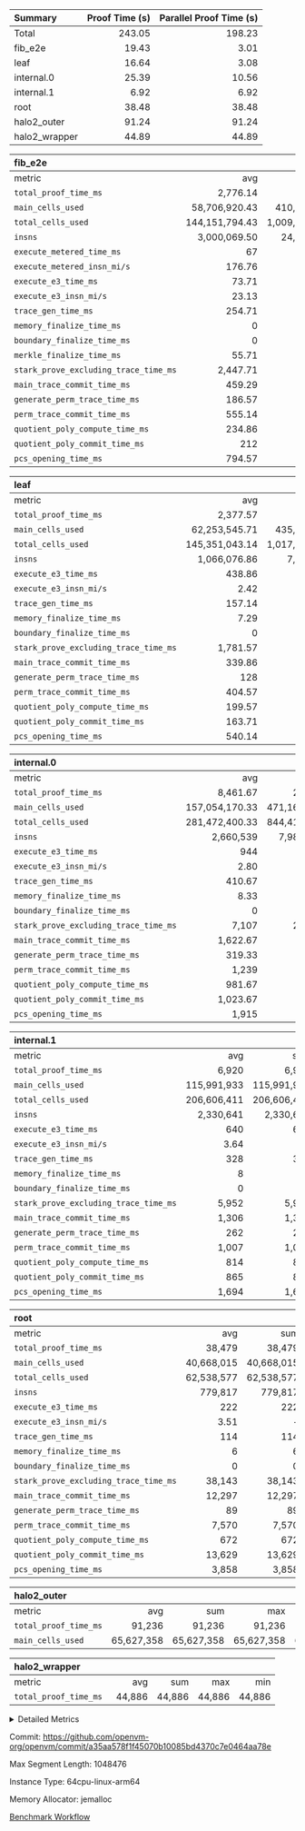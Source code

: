 | Summary | Proof Time (s) | Parallel Proof Time (s) |
|:---|---:|---:|
| Total |  243.05 |  198.23 |
| fib_e2e |  19.43 |  3.01 |
| leaf |  16.64 |  3.08 |
| internal.0 |  25.39 |  10.56 |
| internal.1 |  6.92 |  6.92 |
| root |  38.48 |  38.48 |
| halo2_outer |  91.24 |  91.24 |
| halo2_wrapper |  44.89 |  44.89 |


| fib_e2e |||||
|:---|---:|---:|---:|---:|
|metric|avg|sum|max|min|
| `total_proof_time_ms ` |  2,776.14 |  19,433 |  3,012 |  2,087 |
| `main_cells_used     ` |  58,706,920.43 |  410,948,443 |  59,844,647 |  51,910,452 |
| `total_cells_used    ` |  144,151,794.43 |  1,009,062,561 |  146,800,305 |  128,306,942 |
| `insns               ` |  3,000,069.50 |  24,000,556 |  12,000,278 |  1,512,278 |
| `execute_metered_time_ms` |  67 | -          | -          | -          |
| `execute_metered_insn_mi/s` |  176.76 | -          |  176.76 |  176.76 |
| `execute_e3_time_ms  ` |  73.71 |  516 |  76 |  65 |
| `execute_e3_insn_mi/s` |  23.13 | -          |  23.23 |  22.97 |
| `trace_gen_time_ms   ` |  254.71 |  1,783 |  260 |  234 |
| `memory_finalize_time_ms` |  0 |  0 |  0 |  0 |
| `boundary_finalize_time_ms` |  0 |  0 |  0 |  0 |
| `merkle_finalize_time_ms` |  55.71 |  390 |  57 |  55 |
| `stark_prove_excluding_trace_time_ms` |  2,447.71 |  17,134 |  2,677 |  1,788 |
| `main_trace_commit_time_ms` |  459.29 |  3,215 |  522 |  321 |
| `generate_perm_trace_time_ms` |  186.57 |  1,306 |  219 |  127 |
| `perm_trace_commit_time_ms` |  555.14 |  3,886 |  583 |  401 |
| `quotient_poly_compute_time_ms` |  234.86 |  1,644 |  250 |  169 |
| `quotient_poly_commit_time_ms` |  212 |  1,484 |  265 |  171 |
| `pcs_opening_time_ms ` |  794.57 |  5,562 |  842 |  594 |

| leaf |||||
|:---|---:|---:|---:|---:|
|metric|avg|sum|max|min|
| `total_proof_time_ms ` |  2,377.57 |  16,643 |  3,075 |  2,180 |
| `main_cells_used     ` |  62,253,545.71 |  435,774,820 |  72,207,711 |  59,356,145 |
| `total_cells_used    ` |  145,351,043.14 |  1,017,457,302 |  170,451,533 |  137,853,947 |
| `insns               ` |  1,066,076.86 |  7,462,538 |  1,260,088 |  1,007,106 |
| `execute_e3_time_ms  ` |  438.86 |  3,072 |  467 |  431 |
| `execute_e3_insn_mi/s` |  2.42 | -          |  2.70 |  2.31 |
| `trace_gen_time_ms   ` |  157.14 |  1,100 |  185 |  148 |
| `memory_finalize_time_ms` |  7.29 |  51 |  8 |  7 |
| `boundary_finalize_time_ms` |  0 |  0 |  0 |  0 |
| `stark_prove_excluding_trace_time_ms` |  1,781.57 |  12,471 |  2,423 |  1,601 |
| `main_trace_commit_time_ms` |  339.86 |  2,379 |  474 |  292 |
| `generate_perm_trace_time_ms` |  128 |  896 |  178 |  115 |
| `perm_trace_commit_time_ms` |  404.57 |  2,832 |  565 |  362 |
| `quotient_poly_compute_time_ms` |  199.57 |  1,397 |  260 |  169 |
| `quotient_poly_commit_time_ms` |  163.71 |  1,146 |  235 |  146 |
| `pcs_opening_time_ms ` |  540.14 |  3,781 |  706 |  482 |

| internal.0 |||||
|:---|---:|---:|---:|---:|
|metric|avg|sum|max|min|
| `total_proof_time_ms ` |  8,461.67 |  25,385 |  10,559 |  4,606 |
| `main_cells_used     ` |  157,054,170.33 |  471,162,511 |  201,498,073 |  70,096,917 |
| `total_cells_used    ` |  281,472,400.33 |  844,417,201 |  360,285,323 |  126,910,727 |
| `insns               ` |  2,660,539 |  7,981,617 |  3,422,789 |  1,151,468 |
| `execute_e3_time_ms  ` |  944 |  2,832 |  1,219 |  417 |
| `execute_e3_insn_mi/s` |  2.80 | -          |  2.85 |  2.76 |
| `trace_gen_time_ms   ` |  410.67 |  1,232 |  522 |  189 |
| `memory_finalize_time_ms` |  8.33 |  25 |  9 |  8 |
| `boundary_finalize_time_ms` |  0 |  0 |  0 |  0 |
| `stark_prove_excluding_trace_time_ms` |  7,107 |  21,321 |  8,818 |  4,000 |
| `main_trace_commit_time_ms` |  1,622.67 |  4,868 |  2,079 |  808 |
| `generate_perm_trace_time_ms` |  319.33 |  958 |  399 |  168 |
| `perm_trace_commit_time_ms` |  1,239 |  3,717 |  1,541 |  662 |
| `quotient_poly_compute_time_ms` |  981.67 |  2,945 |  1,218 |  523 |
| `quotient_poly_commit_time_ms` |  1,023.67 |  3,071 |  1,310 |  607 |
| `pcs_opening_time_ms ` |  1,915 |  5,745 |  2,274 |  1,225 |

| internal.1 |||||
|:---|---:|---:|---:|---:|
|metric|avg|sum|max|min|
| `total_proof_time_ms ` |  6,920 |  6,920 |  6,920 |  6,920 |
| `main_cells_used     ` |  115,991,933 |  115,991,933 |  115,991,933 |  115,991,933 |
| `total_cells_used    ` |  206,606,411 |  206,606,411 |  206,606,411 |  206,606,411 |
| `insns               ` |  2,330,641 |  2,330,641 |  2,330,641 |  2,330,641 |
| `execute_e3_time_ms  ` |  640 |  640 |  640 |  640 |
| `execute_e3_insn_mi/s` |  3.64 | -          |  3.64 |  3.64 |
| `trace_gen_time_ms   ` |  328 |  328 |  328 |  328 |
| `memory_finalize_time_ms` |  8 |  8 |  8 |  8 |
| `boundary_finalize_time_ms` |  0 |  0 |  0 |  0 |
| `stark_prove_excluding_trace_time_ms` |  5,952 |  5,952 |  5,952 |  5,952 |
| `main_trace_commit_time_ms` |  1,306 |  1,306 |  1,306 |  1,306 |
| `generate_perm_trace_time_ms` |  262 |  262 |  262 |  262 |
| `perm_trace_commit_time_ms` |  1,007 |  1,007 |  1,007 |  1,007 |
| `quotient_poly_compute_time_ms` |  814 |  814 |  814 |  814 |
| `quotient_poly_commit_time_ms` |  865 |  865 |  865 |  865 |
| `pcs_opening_time_ms ` |  1,694 |  1,694 |  1,694 |  1,694 |

| root |||||
|:---|---:|---:|---:|---:|
|metric|avg|sum|max|min|
| `total_proof_time_ms ` |  38,479 |  38,479 |  38,479 |  38,479 |
| `main_cells_used     ` |  40,668,015 |  40,668,015 |  40,668,015 |  40,668,015 |
| `total_cells_used    ` |  62,538,577 |  62,538,577 |  62,538,577 |  62,538,577 |
| `insns               ` |  779,817 |  779,817 |  779,817 |  779,817 |
| `execute_e3_time_ms  ` |  222 |  222 |  222 |  222 |
| `execute_e3_insn_mi/s` |  3.51 | -          |  3.51 |  3.51 |
| `trace_gen_time_ms   ` |  114 |  114 |  114 |  114 |
| `memory_finalize_time_ms` |  6 |  6 |  6 |  6 |
| `boundary_finalize_time_ms` |  0 |  0 |  0 |  0 |
| `stark_prove_excluding_trace_time_ms` |  38,143 |  38,143 |  38,143 |  38,143 |
| `main_trace_commit_time_ms` |  12,297 |  12,297 |  12,297 |  12,297 |
| `generate_perm_trace_time_ms` |  89 |  89 |  89 |  89 |
| `perm_trace_commit_time_ms` |  7,570 |  7,570 |  7,570 |  7,570 |
| `quotient_poly_compute_time_ms` |  672 |  672 |  672 |  672 |
| `quotient_poly_commit_time_ms` |  13,629 |  13,629 |  13,629 |  13,629 |
| `pcs_opening_time_ms ` |  3,858 |  3,858 |  3,858 |  3,858 |

| halo2_outer |||||
|:---|---:|---:|---:|---:|
|metric|avg|sum|max|min|
| `total_proof_time_ms ` |  91,236 |  91,236 |  91,236 |  91,236 |
| `main_cells_used     ` |  65,627,358 |  65,627,358 |  65,627,358 |  65,627,358 |

| halo2_wrapper |||||
|:---|---:|---:|---:|---:|
|metric|avg|sum|max|min|
| `total_proof_time_ms ` |  44,886 |  44,886 |  44,886 |  44,886 |



<details>
<summary>Detailed Metrics</summary>

|  | trace_gen_time_ms | total_cells_used | prove_time_ms | prove_for_evm_time_ms | memory_finalize_time_ms | main_cells_used | insns | execute_e3_time_ms | execute_e3_insn_mi/s | boundary_finalize_time_ms | app proof_time_ms | agg_layer_time_ms |
| --- | --- | --- | --- | --- | --- | --- | --- | --- | --- | --- | --- |
|  | 112 | 62,538,577 | 91,249 | 44,886 | 7 | 40,668,015 | 779,817 | 215 | 3.61 | 0 | 28,614 | 39,571 | 

| group | total_proof_time_ms | single_leaf_agg_time_ms | single_internal_agg_time_ms | prove_segment_time_ms | num_children | memory_to_vec_partition_time_ms | main_cells_used | insns | fri.log_blowup | execute_metered_time_ms | execute_metered_insn_mi/s | compute_user_public_values_proof_time_ms |
| --- | --- | --- | --- | --- | --- | --- | --- | --- | --- | --- | --- | --- |
| fib_e2e |  |  |  | 3,366 |  | 24 |  | 12,000,278 | 1 | 67 | 176.76 | 55 | 
| halo2_outer | 91,236 |  |  |  |  |  | 65,627,358 |  |  |  |  |  | 
| halo2_wrapper | 44,886 |  |  |  |  |  |  |  |  |  |  |  | 
| internal.0 |  |  | 5,802 |  | 3 |  |  |  | 2 |  |  |  | 
| internal.1 |  |  | 8,156 |  | 3 |  |  |  | 2 |  |  |  | 
| leaf |  | 3,752 |  |  | 1 |  |  |  | 1 |  |  |  | 

| group | air_name | idx | rows | prep_cols | perm_cols | main_cols | cells |
| --- | --- | --- | --- | --- | --- | --- | --- |
| internal.0 | AccessAdapterAir<2> | 0 | 1,048,576 |  | 12 | 11 | 24,117,248 | 
| internal.0 | AccessAdapterAir<2> | 1 | 1,048,576 |  | 12 | 11 | 24,117,248 | 
| internal.0 | AccessAdapterAir<2> | 2 | 524,288 |  | 12 | 11 | 12,058,624 | 
| internal.0 | AccessAdapterAir<4> | 0 | 524,288 |  | 12 | 13 | 13,107,200 | 
| internal.0 | AccessAdapterAir<4> | 1 | 524,288 |  | 12 | 13 | 13,107,200 | 
| internal.0 | AccessAdapterAir<4> | 2 | 262,144 |  | 12 | 13 | 6,553,600 | 
| internal.0 | AccessAdapterAir<8> | 0 | 16,384 |  | 12 | 17 | 475,136 | 
| internal.0 | AccessAdapterAir<8> | 1 | 16,384 |  | 12 | 17 | 475,136 | 
| internal.0 | AccessAdapterAir<8> | 2 | 4,096 |  | 12 | 17 | 118,784 | 
| internal.0 | FriReducedOpeningAir | 0 | 1,048,576 |  | 44 | 27 | 74,448,896 | 
| internal.0 | FriReducedOpeningAir | 1 | 1,048,576 |  | 44 | 27 | 74,448,896 | 
| internal.0 | FriReducedOpeningAir | 2 | 524,288 |  | 44 | 27 | 37,224,448 | 
| internal.0 | JalRangeCheckAir | 0 | 131,072 |  | 16 | 12 | 3,670,016 | 
| internal.0 | JalRangeCheckAir | 1 | 131,072 |  | 16 | 12 | 3,670,016 | 
| internal.0 | JalRangeCheckAir | 2 | 65,536 |  | 16 | 12 | 1,835,008 | 
| internal.0 | NativePoseidon2Air<BabyBearParameters>, 1> | 0 | 262,144 |  | 160 | 398 | 146,276,352 | 
| internal.0 | NativePoseidon2Air<BabyBearParameters>, 1> | 1 | 262,144 |  | 160 | 398 | 146,276,352 | 
| internal.0 | NativePoseidon2Air<BabyBearParameters>, 1> | 2 | 65,536 |  | 160 | 398 | 36,569,088 | 
| internal.0 | PhantomAir | 0 | 65,536 |  | 8 | 6 | 917,504 | 
| internal.0 | PhantomAir | 1 | 65,536 |  | 8 | 6 | 917,504 | 
| internal.0 | PhantomAir | 2 | 16,384 |  | 8 | 6 | 229,376 | 
| internal.0 | ProgramAir | 0 | 131,072 |  | 8 | 10 | 2,359,296 | 
| internal.0 | ProgramAir | 1 | 131,072 |  | 8 | 10 | 2,359,296 | 
| internal.0 | ProgramAir | 2 | 131,072 |  | 8 | 10 | 2,359,296 | 
| internal.0 | VariableRangeCheckerAir | 0 | 262,144 | 2 | 8 | 1 | 2,359,296 | 
| internal.0 | VariableRangeCheckerAir | 1 | 262,144 | 2 | 8 | 1 | 2,359,296 | 
| internal.0 | VariableRangeCheckerAir | 2 | 262,144 | 2 | 8 | 1 | 2,359,296 | 
| internal.0 | VmAirWrapper<AluNativeAdapterAir, FieldArithmeticCoreAir> | 0 | 2,097,152 |  | 20 | 29 | 102,760,448 | 
| internal.0 | VmAirWrapper<AluNativeAdapterAir, FieldArithmeticCoreAir> | 1 | 2,097,152 |  | 20 | 29 | 102,760,448 | 
| internal.0 | VmAirWrapper<AluNativeAdapterAir, FieldArithmeticCoreAir> | 2 | 1,048,576 |  | 20 | 29 | 51,380,224 | 
| internal.0 | VmAirWrapper<BranchNativeAdapterAir, BranchEqualCoreAir<1> | 0 | 524,288 |  | 16 | 23 | 20,447,232 | 
| internal.0 | VmAirWrapper<BranchNativeAdapterAir, BranchEqualCoreAir<1> | 1 | 524,288 |  | 16 | 23 | 20,447,232 | 
| internal.0 | VmAirWrapper<BranchNativeAdapterAir, BranchEqualCoreAir<1> | 2 | 131,072 |  | 16 | 23 | 5,111,808 | 
| internal.0 | VmAirWrapper<NativeAdapterAir<2, 0>, PublicValuesCoreAir> | 0 | 64 |  | 16 | 23 | 2,496 | 
| internal.0 | VmAirWrapper<NativeAdapterAir<2, 0>, PublicValuesCoreAir> | 1 | 64 |  | 16 | 23 | 2,496 | 
| internal.0 | VmAirWrapper<NativeAdapterAir<2, 0>, PublicValuesCoreAir> | 2 | 64 |  | 16 | 23 | 2,496 | 
| internal.0 | VmAirWrapper<NativeLoadStoreAdapterAir<1>, NativeLoadStoreCoreAir<1> | 0 | 1,048,576 |  | 24 | 21 | 47,185,920 | 
| internal.0 | VmAirWrapper<NativeLoadStoreAdapterAir<1>, NativeLoadStoreCoreAir<1> | 1 | 1,048,576 |  | 24 | 21 | 47,185,920 | 
| internal.0 | VmAirWrapper<NativeLoadStoreAdapterAir<1>, NativeLoadStoreCoreAir<1> | 2 | 262,144 |  | 24 | 21 | 11,796,480 | 
| internal.0 | VmAirWrapper<NativeLoadStoreAdapterAir<4>, NativeLoadStoreCoreAir<4> | 0 | 262,144 |  | 24 | 27 | 13,369,344 | 
| internal.0 | VmAirWrapper<NativeLoadStoreAdapterAir<4>, NativeLoadStoreCoreAir<4> | 1 | 262,144 |  | 24 | 27 | 13,369,344 | 
| internal.0 | VmAirWrapper<NativeLoadStoreAdapterAir<4>, NativeLoadStoreCoreAir<4> | 2 | 131,072 |  | 24 | 27 | 6,684,672 | 
| internal.0 | VmAirWrapper<NativeVectorizedAdapterAir<4>, FieldExtensionCoreAir> | 0 | 262,144 |  | 20 | 38 | 15,204,352 | 
| internal.0 | VmAirWrapper<NativeVectorizedAdapterAir<4>, FieldExtensionCoreAir> | 1 | 262,144 |  | 20 | 38 | 15,204,352 | 
| internal.0 | VmAirWrapper<NativeVectorizedAdapterAir<4>, FieldExtensionCoreAir> | 2 | 131,072 |  | 20 | 38 | 7,602,176 | 
| internal.0 | VmConnectorAir | 0 | 2 | 1 | 12 | 5 | 34 | 
| internal.0 | VmConnectorAir | 1 | 2 | 1 | 12 | 5 | 34 | 
| internal.0 | VmConnectorAir | 2 | 2 | 1 | 12 | 5 | 34 | 
| internal.0 | VolatileBoundaryAir | 0 | 262,144 |  | 12 | 12 | 6,291,456 | 
| internal.0 | VolatileBoundaryAir | 1 | 262,144 |  | 12 | 12 | 6,291,456 | 
| internal.0 | VolatileBoundaryAir | 2 | 131,072 |  | 12 | 12 | 3,145,728 | 
| internal.1 | AccessAdapterAir<2> | 3 | 524,288 |  | 12 | 11 | 12,058,624 | 
| internal.1 | AccessAdapterAir<4> | 3 | 262,144 |  | 12 | 13 | 6,553,600 | 
| internal.1 | AccessAdapterAir<8> | 3 | 8,192 |  | 12 | 17 | 237,568 | 
| internal.1 | FriReducedOpeningAir | 3 | 524,288 |  | 44 | 27 | 37,224,448 | 
| internal.1 | JalRangeCheckAir | 3 | 131,072 |  | 16 | 12 | 3,670,016 | 
| internal.1 | NativePoseidon2Air<BabyBearParameters>, 1> | 3 | 131,072 |  | 160 | 398 | 73,138,176 | 
| internal.1 | PhantomAir | 3 | 32,768 |  | 8 | 6 | 458,752 | 
| internal.1 | ProgramAir | 3 | 131,072 |  | 8 | 10 | 2,359,296 | 
| internal.1 | VariableRangeCheckerAir | 3 | 262,144 | 2 | 8 | 1 | 2,359,296 | 
| internal.1 | VmAirWrapper<AluNativeAdapterAir, FieldArithmeticCoreAir> | 3 | 2,097,152 |  | 20 | 29 | 102,760,448 | 
| internal.1 | VmAirWrapper<BranchNativeAdapterAir, BranchEqualCoreAir<1> | 3 | 262,144 |  | 16 | 23 | 10,223,616 | 
| internal.1 | VmAirWrapper<NativeAdapterAir<2, 0>, PublicValuesCoreAir> | 3 | 64 |  | 16 | 23 | 2,496 | 
| internal.1 | VmAirWrapper<NativeLoadStoreAdapterAir<1>, NativeLoadStoreCoreAir<1> | 3 | 524,288 |  | 24 | 21 | 23,592,960 | 
| internal.1 | VmAirWrapper<NativeLoadStoreAdapterAir<4>, NativeLoadStoreCoreAir<4> | 3 | 131,072 |  | 24 | 27 | 6,684,672 | 
| internal.1 | VmAirWrapper<NativeVectorizedAdapterAir<4>, FieldExtensionCoreAir> | 3 | 262,144 |  | 20 | 38 | 15,204,352 | 
| internal.1 | VmConnectorAir | 3 | 2 | 1 | 12 | 5 | 34 | 
| internal.1 | VolatileBoundaryAir | 3 | 262,144 |  | 12 | 12 | 6,291,456 | 
| leaf | AccessAdapterAir<2> | 0 | 262,144 |  | 16 | 11 | 7,077,888 | 
| leaf | AccessAdapterAir<2> | 1 | 262,144 |  | 16 | 11 | 7,077,888 | 
| leaf | AccessAdapterAir<2> | 2 | 262,144 |  | 16 | 11 | 7,077,888 | 
| leaf | AccessAdapterAir<2> | 3 | 262,144 |  | 16 | 11 | 7,077,888 | 
| leaf | AccessAdapterAir<2> | 4 | 262,144 |  | 16 | 11 | 7,077,888 | 
| leaf | AccessAdapterAir<2> | 5 | 262,144 |  | 16 | 11 | 7,077,888 | 
| leaf | AccessAdapterAir<2> | 6 | 262,144 |  | 16 | 11 | 7,077,888 | 
| leaf | AccessAdapterAir<4> | 0 | 131,072 |  | 16 | 13 | 3,801,088 | 
| leaf | AccessAdapterAir<4> | 1 | 131,072 |  | 16 | 13 | 3,801,088 | 
| leaf | AccessAdapterAir<4> | 2 | 131,072 |  | 16 | 13 | 3,801,088 | 
| leaf | AccessAdapterAir<4> | 3 | 131,072 |  | 16 | 13 | 3,801,088 | 
| leaf | AccessAdapterAir<4> | 4 | 131,072 |  | 16 | 13 | 3,801,088 | 
| leaf | AccessAdapterAir<4> | 5 | 131,072 |  | 16 | 13 | 3,801,088 | 
| leaf | AccessAdapterAir<4> | 6 | 131,072 |  | 16 | 13 | 3,801,088 | 
| leaf | AccessAdapterAir<8> | 0 | 4,096 |  | 16 | 17 | 135,168 | 
| leaf | AccessAdapterAir<8> | 1 | 2,048 |  | 16 | 17 | 67,584 | 
| leaf | AccessAdapterAir<8> | 2 | 2,048 |  | 16 | 17 | 67,584 | 
| leaf | AccessAdapterAir<8> | 3 | 2,048 |  | 16 | 17 | 67,584 | 
| leaf | AccessAdapterAir<8> | 4 | 2,048 |  | 16 | 17 | 67,584 | 
| leaf | AccessAdapterAir<8> | 5 | 2,048 |  | 16 | 17 | 67,584 | 
| leaf | AccessAdapterAir<8> | 6 | 4,096 |  | 16 | 17 | 135,168 | 
| leaf | FriReducedOpeningAir | 0 | 524,288 |  | 84 | 27 | 58,195,968 | 
| leaf | FriReducedOpeningAir | 1 | 262,144 |  | 84 | 27 | 29,097,984 | 
| leaf | FriReducedOpeningAir | 2 | 262,144 |  | 84 | 27 | 29,097,984 | 
| leaf | FriReducedOpeningAir | 3 | 262,144 |  | 84 | 27 | 29,097,984 | 
| leaf | FriReducedOpeningAir | 4 | 262,144 |  | 84 | 27 | 29,097,984 | 
| leaf | FriReducedOpeningAir | 5 | 262,144 |  | 84 | 27 | 29,097,984 | 
| leaf | FriReducedOpeningAir | 6 | 262,144 |  | 84 | 27 | 29,097,984 | 
| leaf | JalRangeCheckAir | 0 | 65,536 |  | 28 | 12 | 2,621,440 | 
| leaf | JalRangeCheckAir | 1 | 65,536 |  | 28 | 12 | 2,621,440 | 
| leaf | JalRangeCheckAir | 2 | 65,536 |  | 28 | 12 | 2,621,440 | 
| leaf | JalRangeCheckAir | 3 | 65,536 |  | 28 | 12 | 2,621,440 | 
| leaf | JalRangeCheckAir | 4 | 65,536 |  | 28 | 12 | 2,621,440 | 
| leaf | JalRangeCheckAir | 5 | 65,536 |  | 28 | 12 | 2,621,440 | 
| leaf | JalRangeCheckAir | 6 | 65,536 |  | 28 | 12 | 2,621,440 | 
| leaf | NativePoseidon2Air<BabyBearParameters>, 1> | 0 | 65,536 |  | 312 | 398 | 46,530,560 | 
| leaf | NativePoseidon2Air<BabyBearParameters>, 1> | 1 | 65,536 |  | 312 | 398 | 46,530,560 | 
| leaf | NativePoseidon2Air<BabyBearParameters>, 1> | 2 | 65,536 |  | 312 | 398 | 46,530,560 | 
| leaf | NativePoseidon2Air<BabyBearParameters>, 1> | 3 | 65,536 |  | 312 | 398 | 46,530,560 | 
| leaf | NativePoseidon2Air<BabyBearParameters>, 1> | 4 | 65,536 |  | 312 | 398 | 46,530,560 | 
| leaf | NativePoseidon2Air<BabyBearParameters>, 1> | 5 | 65,536 |  | 312 | 398 | 46,530,560 | 
| leaf | NativePoseidon2Air<BabyBearParameters>, 1> | 6 | 65,536 |  | 312 | 398 | 46,530,560 | 
| leaf | PhantomAir | 0 | 32,768 |  | 12 | 6 | 589,824 | 
| leaf | PhantomAir | 1 | 32,768 |  | 12 | 6 | 589,824 | 
| leaf | PhantomAir | 2 | 32,768 |  | 12 | 6 | 589,824 | 
| leaf | PhantomAir | 3 | 32,768 |  | 12 | 6 | 589,824 | 
| leaf | PhantomAir | 4 | 32,768 |  | 12 | 6 | 589,824 | 
| leaf | PhantomAir | 5 | 32,768 |  | 12 | 6 | 589,824 | 
| leaf | PhantomAir | 6 | 32,768 |  | 12 | 6 | 589,824 | 
| leaf | ProgramAir | 0 | 131,072 |  | 8 | 10 | 2,359,296 | 
| leaf | ProgramAir | 1 | 131,072 |  | 8 | 10 | 2,359,296 | 
| leaf | ProgramAir | 2 | 131,072 |  | 8 | 10 | 2,359,296 | 
| leaf | ProgramAir | 3 | 131,072 |  | 8 | 10 | 2,359,296 | 
| leaf | ProgramAir | 4 | 131,072 |  | 8 | 10 | 2,359,296 | 
| leaf | ProgramAir | 5 | 131,072 |  | 8 | 10 | 2,359,296 | 
| leaf | ProgramAir | 6 | 131,072 |  | 8 | 10 | 2,359,296 | 
| leaf | VariableRangeCheckerAir | 0 | 262,144 | 2 | 8 | 1 | 2,359,296 | 
| leaf | VariableRangeCheckerAir | 1 | 262,144 | 2 | 8 | 1 | 2,359,296 | 
| leaf | VariableRangeCheckerAir | 2 | 262,144 | 2 | 8 | 1 | 2,359,296 | 
| leaf | VariableRangeCheckerAir | 3 | 262,144 | 2 | 8 | 1 | 2,359,296 | 
| leaf | VariableRangeCheckerAir | 4 | 262,144 | 2 | 8 | 1 | 2,359,296 | 
| leaf | VariableRangeCheckerAir | 5 | 262,144 | 2 | 8 | 1 | 2,359,296 | 
| leaf | VariableRangeCheckerAir | 6 | 262,144 | 2 | 8 | 1 | 2,359,296 | 
| leaf | VmAirWrapper<AluNativeAdapterAir, FieldArithmeticCoreAir> | 0 | 1,048,576 |  | 36 | 29 | 68,157,440 | 
| leaf | VmAirWrapper<AluNativeAdapterAir, FieldArithmeticCoreAir> | 1 | 524,288 |  | 36 | 29 | 34,078,720 | 
| leaf | VmAirWrapper<AluNativeAdapterAir, FieldArithmeticCoreAir> | 2 | 524,288 |  | 36 | 29 | 34,078,720 | 
| leaf | VmAirWrapper<AluNativeAdapterAir, FieldArithmeticCoreAir> | 3 | 524,288 |  | 36 | 29 | 34,078,720 | 
| leaf | VmAirWrapper<AluNativeAdapterAir, FieldArithmeticCoreAir> | 4 | 524,288 |  | 36 | 29 | 34,078,720 | 
| leaf | VmAirWrapper<AluNativeAdapterAir, FieldArithmeticCoreAir> | 5 | 524,288 |  | 36 | 29 | 34,078,720 | 
| leaf | VmAirWrapper<AluNativeAdapterAir, FieldArithmeticCoreAir> | 6 | 1,048,576 |  | 36 | 29 | 68,157,440 | 
| leaf | VmAirWrapper<BranchNativeAdapterAir, BranchEqualCoreAir<1> | 0 | 131,072 |  | 28 | 23 | 6,684,672 | 
| leaf | VmAirWrapper<BranchNativeAdapterAir, BranchEqualCoreAir<1> | 1 | 131,072 |  | 28 | 23 | 6,684,672 | 
| leaf | VmAirWrapper<BranchNativeAdapterAir, BranchEqualCoreAir<1> | 2 | 131,072 |  | 28 | 23 | 6,684,672 | 
| leaf | VmAirWrapper<BranchNativeAdapterAir, BranchEqualCoreAir<1> | 3 | 131,072 |  | 28 | 23 | 6,684,672 | 
| leaf | VmAirWrapper<BranchNativeAdapterAir, BranchEqualCoreAir<1> | 4 | 131,072 |  | 28 | 23 | 6,684,672 | 
| leaf | VmAirWrapper<BranchNativeAdapterAir, BranchEqualCoreAir<1> | 5 | 131,072 |  | 28 | 23 | 6,684,672 | 
| leaf | VmAirWrapper<BranchNativeAdapterAir, BranchEqualCoreAir<1> | 6 | 131,072 |  | 28 | 23 | 6,684,672 | 
| leaf | VmAirWrapper<NativeAdapterAir<2, 0>, PublicValuesCoreAir> | 0 | 64 |  | 28 | 27 | 3,520 | 
| leaf | VmAirWrapper<NativeAdapterAir<2, 0>, PublicValuesCoreAir> | 1 | 64 |  | 28 | 27 | 3,520 | 
| leaf | VmAirWrapper<NativeAdapterAir<2, 0>, PublicValuesCoreAir> | 2 | 64 |  | 28 | 27 | 3,520 | 
| leaf | VmAirWrapper<NativeAdapterAir<2, 0>, PublicValuesCoreAir> | 3 | 64 |  | 28 | 27 | 3,520 | 
| leaf | VmAirWrapper<NativeAdapterAir<2, 0>, PublicValuesCoreAir> | 4 | 64 |  | 28 | 27 | 3,520 | 
| leaf | VmAirWrapper<NativeAdapterAir<2, 0>, PublicValuesCoreAir> | 5 | 64 |  | 28 | 27 | 3,520 | 
| leaf | VmAirWrapper<NativeAdapterAir<2, 0>, PublicValuesCoreAir> | 6 | 64 |  | 28 | 27 | 3,520 | 
| leaf | VmAirWrapper<NativeLoadStoreAdapterAir<1>, NativeLoadStoreCoreAir<1> | 0 | 524,288 |  | 40 | 21 | 31,981,568 | 
| leaf | VmAirWrapper<NativeLoadStoreAdapterAir<1>, NativeLoadStoreCoreAir<1> | 1 | 262,144 |  | 40 | 21 | 15,990,784 | 
| leaf | VmAirWrapper<NativeLoadStoreAdapterAir<1>, NativeLoadStoreCoreAir<1> | 2 | 262,144 |  | 40 | 21 | 15,990,784 | 
| leaf | VmAirWrapper<NativeLoadStoreAdapterAir<1>, NativeLoadStoreCoreAir<1> | 3 | 262,144 |  | 40 | 21 | 15,990,784 | 
| leaf | VmAirWrapper<NativeLoadStoreAdapterAir<1>, NativeLoadStoreCoreAir<1> | 4 | 262,144 |  | 40 | 21 | 15,990,784 | 
| leaf | VmAirWrapper<NativeLoadStoreAdapterAir<1>, NativeLoadStoreCoreAir<1> | 5 | 262,144 |  | 40 | 21 | 15,990,784 | 
| leaf | VmAirWrapper<NativeLoadStoreAdapterAir<1>, NativeLoadStoreCoreAir<1> | 6 | 262,144 |  | 40 | 21 | 15,990,784 | 
| leaf | VmAirWrapper<NativeLoadStoreAdapterAir<4>, NativeLoadStoreCoreAir<4> | 0 | 131,072 |  | 40 | 27 | 8,781,824 | 
| leaf | VmAirWrapper<NativeLoadStoreAdapterAir<4>, NativeLoadStoreCoreAir<4> | 1 | 131,072 |  | 40 | 27 | 8,781,824 | 
| leaf | VmAirWrapper<NativeLoadStoreAdapterAir<4>, NativeLoadStoreCoreAir<4> | 2 | 131,072 |  | 40 | 27 | 8,781,824 | 
| leaf | VmAirWrapper<NativeLoadStoreAdapterAir<4>, NativeLoadStoreCoreAir<4> | 3 | 131,072 |  | 40 | 27 | 8,781,824 | 
| leaf | VmAirWrapper<NativeLoadStoreAdapterAir<4>, NativeLoadStoreCoreAir<4> | 4 | 131,072 |  | 40 | 27 | 8,781,824 | 
| leaf | VmAirWrapper<NativeLoadStoreAdapterAir<4>, NativeLoadStoreCoreAir<4> | 5 | 131,072 |  | 40 | 27 | 8,781,824 | 
| leaf | VmAirWrapper<NativeLoadStoreAdapterAir<4>, NativeLoadStoreCoreAir<4> | 6 | 131,072 |  | 40 | 27 | 8,781,824 | 
| leaf | VmAirWrapper<NativeVectorizedAdapterAir<4>, FieldExtensionCoreAir> | 0 | 131,072 |  | 36 | 38 | 9,699,328 | 
| leaf | VmAirWrapper<NativeVectorizedAdapterAir<4>, FieldExtensionCoreAir> | 1 | 65,536 |  | 36 | 38 | 4,849,664 | 
| leaf | VmAirWrapper<NativeVectorizedAdapterAir<4>, FieldExtensionCoreAir> | 2 | 65,536 |  | 36 | 38 | 4,849,664 | 
| leaf | VmAirWrapper<NativeVectorizedAdapterAir<4>, FieldExtensionCoreAir> | 3 | 65,536 |  | 36 | 38 | 4,849,664 | 
| leaf | VmAirWrapper<NativeVectorizedAdapterAir<4>, FieldExtensionCoreAir> | 4 | 65,536 |  | 36 | 38 | 4,849,664 | 
| leaf | VmAirWrapper<NativeVectorizedAdapterAir<4>, FieldExtensionCoreAir> | 5 | 65,536 |  | 36 | 38 | 4,849,664 | 
| leaf | VmAirWrapper<NativeVectorizedAdapterAir<4>, FieldExtensionCoreAir> | 6 | 131,072 |  | 36 | 38 | 9,699,328 | 
| leaf | VmConnectorAir | 0 | 2 | 1 | 16 | 5 | 42 | 
| leaf | VmConnectorAir | 1 | 2 | 1 | 16 | 5 | 42 | 
| leaf | VmConnectorAir | 2 | 2 | 1 | 16 | 5 | 42 | 
| leaf | VmConnectorAir | 3 | 2 | 1 | 16 | 5 | 42 | 
| leaf | VmConnectorAir | 4 | 2 | 1 | 16 | 5 | 42 | 
| leaf | VmConnectorAir | 5 | 2 | 1 | 16 | 5 | 42 | 
| leaf | VmConnectorAir | 6 | 2 | 1 | 16 | 5 | 42 | 
| leaf | VolatileBoundaryAir | 0 | 131,072 |  | 20 | 12 | 4,194,304 | 
| leaf | VolatileBoundaryAir | 1 | 131,072 |  | 20 | 12 | 4,194,304 | 
| leaf | VolatileBoundaryAir | 2 | 131,072 |  | 20 | 12 | 4,194,304 | 
| leaf | VolatileBoundaryAir | 3 | 131,072 |  | 20 | 12 | 4,194,304 | 
| leaf | VolatileBoundaryAir | 4 | 131,072 |  | 20 | 12 | 4,194,304 | 
| leaf | VolatileBoundaryAir | 5 | 131,072 |  | 20 | 12 | 4,194,304 | 
| leaf | VolatileBoundaryAir | 6 | 131,072 |  | 20 | 12 | 4,194,304 | 
| root | AccessAdapterAir<2> | 0 | 262,144 |  | 8 | 11 | 4,980,736 | 
| root | AccessAdapterAir<4> | 0 | 131,072 |  | 8 | 13 | 2,752,512 | 
| root | AccessAdapterAir<8> | 0 | 4,096 |  | 8 | 17 | 102,400 | 
| root | FriReducedOpeningAir | 0 | 131,072 |  | 24 | 27 | 6,684,672 | 
| root | JalRangeCheckAir | 0 | 32,768 |  | 12 | 12 | 786,432 | 
| root | NativePoseidon2Air<BabyBearParameters>, 1> | 0 | 32,768 |  | 84 | 398 | 15,794,176 | 
| root | PhantomAir | 0 | 8,192 |  | 8 | 6 | 114,688 | 
| root | ProgramAir | 0 | 131,072 |  | 8 | 10 | 2,359,296 | 
| root | VariableRangeCheckerAir | 0 | 262,144 | 2 | 8 | 1 | 2,359,296 | 
| root | VmAirWrapper<AluNativeAdapterAir, FieldArithmeticCoreAir> | 0 | 524,288 |  | 12 | 29 | 21,495,808 | 
| root | VmAirWrapper<BranchNativeAdapterAir, BranchEqualCoreAir<1> | 0 | 131,072 |  | 12 | 23 | 4,587,520 | 
| root | VmAirWrapper<NativeAdapterAir<2, 0>, PublicValuesCoreAir> | 0 | 64 |  | 12 | 22 | 2,176 | 
| root | VmAirWrapper<NativeLoadStoreAdapterAir<1>, NativeLoadStoreCoreAir<1> | 0 | 262,144 |  | 16 | 21 | 9,699,328 | 
| root | VmAirWrapper<NativeLoadStoreAdapterAir<4>, NativeLoadStoreCoreAir<4> | 0 | 65,536 |  | 16 | 27 | 2,818,048 | 
| root | VmAirWrapper<NativeVectorizedAdapterAir<4>, FieldExtensionCoreAir> | 0 | 65,536 |  | 12 | 38 | 3,276,800 | 
| root | VmConnectorAir | 0 | 2 | 1 | 8 | 5 | 26 | 
| root | VolatileBoundaryAir | 0 | 131,072 |  | 8 | 12 | 2,621,440 | 

| group | air_name | segment | rows | prep_cols | perm_cols | main_cols | cells |
| --- | --- | --- | --- | --- | --- | --- | --- |
| fib_e2e | AccessAdapterAir<8> | 0 | 64 |  | 16 | 17 | 2,112 | 
| fib_e2e | AccessAdapterAir<8> | 1 | 16 |  | 16 | 17 | 528 | 
| fib_e2e | AccessAdapterAir<8> | 2 | 16 |  | 16 | 17 | 528 | 
| fib_e2e | AccessAdapterAir<8> | 3 | 16 |  | 16 | 17 | 528 | 
| fib_e2e | AccessAdapterAir<8> | 4 | 16 |  | 16 | 17 | 528 | 
| fib_e2e | AccessAdapterAir<8> | 5 | 16 |  | 16 | 17 | 528 | 
| fib_e2e | AccessAdapterAir<8> | 6 | 64 |  | 16 | 17 | 2,112 | 
| fib_e2e | BitwiseOperationLookupAir<8> | 0 | 65,536 | 3 | 8 | 2 | 655,360 | 
| fib_e2e | BitwiseOperationLookupAir<8> | 1 | 65,536 | 3 | 8 | 2 | 655,360 | 
| fib_e2e | BitwiseOperationLookupAir<8> | 2 | 65,536 | 3 | 8 | 2 | 655,360 | 
| fib_e2e | BitwiseOperationLookupAir<8> | 3 | 65,536 | 3 | 8 | 2 | 655,360 | 
| fib_e2e | BitwiseOperationLookupAir<8> | 4 | 65,536 | 3 | 8 | 2 | 655,360 | 
| fib_e2e | BitwiseOperationLookupAir<8> | 5 | 65,536 | 3 | 8 | 2 | 655,360 | 
| fib_e2e | BitwiseOperationLookupAir<8> | 6 | 65,536 | 3 | 8 | 2 | 655,360 | 
| fib_e2e | MemoryMerkleAir<8> | 0 | 256 |  | 16 | 32 | 12,288 | 
| fib_e2e | MemoryMerkleAir<8> | 1 | 128 |  | 16 | 32 | 6,144 | 
| fib_e2e | MemoryMerkleAir<8> | 2 | 128 |  | 16 | 32 | 6,144 | 
| fib_e2e | MemoryMerkleAir<8> | 3 | 128 |  | 16 | 32 | 6,144 | 
| fib_e2e | MemoryMerkleAir<8> | 4 | 128 |  | 16 | 32 | 6,144 | 
| fib_e2e | MemoryMerkleAir<8> | 5 | 128 |  | 16 | 32 | 6,144 | 
| fib_e2e | MemoryMerkleAir<8> | 6 | 256 |  | 16 | 32 | 12,288 | 
| fib_e2e | PersistentBoundaryAir<8> | 0 | 64 |  | 12 | 20 | 2,048 | 
| fib_e2e | PersistentBoundaryAir<8> | 1 | 16 |  | 12 | 20 | 512 | 
| fib_e2e | PersistentBoundaryAir<8> | 2 | 16 |  | 12 | 20 | 512 | 
| fib_e2e | PersistentBoundaryAir<8> | 3 | 16 |  | 12 | 20 | 512 | 
| fib_e2e | PersistentBoundaryAir<8> | 4 | 16 |  | 12 | 20 | 512 | 
| fib_e2e | PersistentBoundaryAir<8> | 5 | 16 |  | 12 | 20 | 512 | 
| fib_e2e | PersistentBoundaryAir<8> | 6 | 64 |  | 12 | 20 | 2,048 | 
| fib_e2e | PhantomAir | 0 | 1 |  | 12 | 6 | 18 | 
| fib_e2e | Poseidon2PeripheryAir<BabyBearParameters>, 1> | 0 | 256 |  | 8 | 300 | 78,848 | 
| fib_e2e | Poseidon2PeripheryAir<BabyBearParameters>, 1> | 1 | 128 |  | 8 | 300 | 39,424 | 
| fib_e2e | Poseidon2PeripheryAir<BabyBearParameters>, 1> | 2 | 128 |  | 8 | 300 | 39,424 | 
| fib_e2e | Poseidon2PeripheryAir<BabyBearParameters>, 1> | 3 | 128 |  | 8 | 300 | 39,424 | 
| fib_e2e | Poseidon2PeripheryAir<BabyBearParameters>, 1> | 4 | 128 |  | 8 | 300 | 39,424 | 
| fib_e2e | Poseidon2PeripheryAir<BabyBearParameters>, 1> | 5 | 128 |  | 8 | 300 | 39,424 | 
| fib_e2e | Poseidon2PeripheryAir<BabyBearParameters>, 1> | 6 | 512 |  | 8 | 300 | 157,696 | 
| fib_e2e | ProgramAir | 0 | 8,192 |  | 8 | 10 | 147,456 | 
| fib_e2e | ProgramAir | 1 | 8,192 |  | 8 | 10 | 147,456 | 
| fib_e2e | ProgramAir | 2 | 8,192 |  | 8 | 10 | 147,456 | 
| fib_e2e | ProgramAir | 3 | 8,192 |  | 8 | 10 | 147,456 | 
| fib_e2e | ProgramAir | 4 | 8,192 |  | 8 | 10 | 147,456 | 
| fib_e2e | ProgramAir | 5 | 8,192 |  | 8 | 10 | 147,456 | 
| fib_e2e | ProgramAir | 6 | 8,192 |  | 8 | 10 | 147,456 | 
| fib_e2e | RangeTupleCheckerAir<2> | 0 | 524,288 | 2 | 8 | 1 | 4,718,592 | 
| fib_e2e | RangeTupleCheckerAir<2> | 1 | 524,288 | 2 | 8 | 1 | 4,718,592 | 
| fib_e2e | RangeTupleCheckerAir<2> | 2 | 524,288 | 2 | 8 | 1 | 4,718,592 | 
| fib_e2e | RangeTupleCheckerAir<2> | 3 | 524,288 | 2 | 8 | 1 | 4,718,592 | 
| fib_e2e | RangeTupleCheckerAir<2> | 4 | 524,288 | 2 | 8 | 1 | 4,718,592 | 
| fib_e2e | RangeTupleCheckerAir<2> | 5 | 524,288 | 2 | 8 | 1 | 4,718,592 | 
| fib_e2e | RangeTupleCheckerAir<2> | 6 | 524,288 | 2 | 8 | 1 | 4,718,592 | 
| fib_e2e | Rv32HintStoreAir | 0 | 4 |  | 44 | 32 | 304 | 
| fib_e2e | VariableRangeCheckerAir | 0 | 262,144 | 2 | 8 | 1 | 2,359,296 | 
| fib_e2e | VariableRangeCheckerAir | 1 | 262,144 | 2 | 8 | 1 | 2,359,296 | 
| fib_e2e | VariableRangeCheckerAir | 2 | 262,144 | 2 | 8 | 1 | 2,359,296 | 
| fib_e2e | VariableRangeCheckerAir | 3 | 262,144 | 2 | 8 | 1 | 2,359,296 | 
| fib_e2e | VariableRangeCheckerAir | 4 | 262,144 | 2 | 8 | 1 | 2,359,296 | 
| fib_e2e | VariableRangeCheckerAir | 5 | 262,144 | 2 | 8 | 1 | 2,359,296 | 
| fib_e2e | VariableRangeCheckerAir | 6 | 262,144 | 2 | 8 | 1 | 2,359,296 | 
| fib_e2e | VmAirWrapper<Rv32BaseAluAdapterAir, BaseAluCoreAir<4, 8> | 0 | 2,097,152 |  | 52 | 36 | 184,549,376 | 
| fib_e2e | VmAirWrapper<Rv32BaseAluAdapterAir, BaseAluCoreAir<4, 8> | 1 | 2,097,152 |  | 52 | 36 | 184,549,376 | 
| fib_e2e | VmAirWrapper<Rv32BaseAluAdapterAir, BaseAluCoreAir<4, 8> | 2 | 2,097,152 |  | 52 | 36 | 184,549,376 | 
| fib_e2e | VmAirWrapper<Rv32BaseAluAdapterAir, BaseAluCoreAir<4, 8> | 3 | 2,097,152 |  | 52 | 36 | 184,549,376 | 
| fib_e2e | VmAirWrapper<Rv32BaseAluAdapterAir, BaseAluCoreAir<4, 8> | 4 | 2,097,152 |  | 52 | 36 | 184,549,376 | 
| fib_e2e | VmAirWrapper<Rv32BaseAluAdapterAir, BaseAluCoreAir<4, 8> | 5 | 2,097,152 |  | 52 | 36 | 184,549,376 | 
| fib_e2e | VmAirWrapper<Rv32BaseAluAdapterAir, BaseAluCoreAir<4, 8> | 6 | 1,048,576 |  | 52 | 36 | 92,274,688 | 
| fib_e2e | VmAirWrapper<Rv32BaseAluAdapterAir, LessThanCoreAir<4, 8> | 0 | 524,288 |  | 40 | 37 | 40,370,176 | 
| fib_e2e | VmAirWrapper<Rv32BaseAluAdapterAir, LessThanCoreAir<4, 8> | 1 | 524,288 |  | 40 | 37 | 40,370,176 | 
| fib_e2e | VmAirWrapper<Rv32BaseAluAdapterAir, LessThanCoreAir<4, 8> | 2 | 524,288 |  | 40 | 37 | 40,370,176 | 
| fib_e2e | VmAirWrapper<Rv32BaseAluAdapterAir, LessThanCoreAir<4, 8> | 3 | 524,288 |  | 40 | 37 | 40,370,176 | 
| fib_e2e | VmAirWrapper<Rv32BaseAluAdapterAir, LessThanCoreAir<4, 8> | 4 | 524,288 |  | 40 | 37 | 40,370,176 | 
| fib_e2e | VmAirWrapper<Rv32BaseAluAdapterAir, LessThanCoreAir<4, 8> | 5 | 524,288 |  | 40 | 37 | 40,370,176 | 
| fib_e2e | VmAirWrapper<Rv32BaseAluAdapterAir, LessThanCoreAir<4, 8> | 6 | 524,288 |  | 40 | 37 | 40,370,176 | 
| fib_e2e | VmAirWrapper<Rv32BranchAdapterAir, BranchEqualCoreAir<4> | 0 | 262,144 |  | 28 | 26 | 14,155,776 | 
| fib_e2e | VmAirWrapper<Rv32BranchAdapterAir, BranchEqualCoreAir<4> | 1 | 262,144 |  | 28 | 26 | 14,155,776 | 
| fib_e2e | VmAirWrapper<Rv32BranchAdapterAir, BranchEqualCoreAir<4> | 2 | 262,144 |  | 28 | 26 | 14,155,776 | 
| fib_e2e | VmAirWrapper<Rv32BranchAdapterAir, BranchEqualCoreAir<4> | 3 | 262,144 |  | 28 | 26 | 14,155,776 | 
| fib_e2e | VmAirWrapper<Rv32BranchAdapterAir, BranchEqualCoreAir<4> | 4 | 262,144 |  | 28 | 26 | 14,155,776 | 
| fib_e2e | VmAirWrapper<Rv32BranchAdapterAir, BranchEqualCoreAir<4> | 5 | 262,144 |  | 28 | 26 | 14,155,776 | 
| fib_e2e | VmAirWrapper<Rv32BranchAdapterAir, BranchEqualCoreAir<4> | 6 | 262,144 |  | 28 | 26 | 14,155,776 | 
| fib_e2e | VmAirWrapper<Rv32BranchAdapterAir, BranchLessThanCoreAir<4, 8> | 0 | 8 |  | 32 | 32 | 512 | 
| fib_e2e | VmAirWrapper<Rv32BranchAdapterAir, BranchLessThanCoreAir<4, 8> | 6 | 2 |  | 32 | 32 | 128 | 
| fib_e2e | VmAirWrapper<Rv32CondRdWriteAdapterAir, Rv32JalLuiCoreAir> | 0 | 131,072 |  | 28 | 18 | 6,029,312 | 
| fib_e2e | VmAirWrapper<Rv32CondRdWriteAdapterAir, Rv32JalLuiCoreAir> | 1 | 131,072 |  | 28 | 18 | 6,029,312 | 
| fib_e2e | VmAirWrapper<Rv32CondRdWriteAdapterAir, Rv32JalLuiCoreAir> | 2 | 131,072 |  | 28 | 18 | 6,029,312 | 
| fib_e2e | VmAirWrapper<Rv32CondRdWriteAdapterAir, Rv32JalLuiCoreAir> | 3 | 131,072 |  | 28 | 18 | 6,029,312 | 
| fib_e2e | VmAirWrapper<Rv32CondRdWriteAdapterAir, Rv32JalLuiCoreAir> | 4 | 131,072 |  | 28 | 18 | 6,029,312 | 
| fib_e2e | VmAirWrapper<Rv32CondRdWriteAdapterAir, Rv32JalLuiCoreAir> | 5 | 131,072 |  | 28 | 18 | 6,029,312 | 
| fib_e2e | VmAirWrapper<Rv32CondRdWriteAdapterAir, Rv32JalLuiCoreAir> | 6 | 131,072 |  | 28 | 18 | 6,029,312 | 
| fib_e2e | VmAirWrapper<Rv32JalrAdapterAir, Rv32JalrCoreAir> | 0 | 16 |  | 36 | 28 | 1,024 | 
| fib_e2e | VmAirWrapper<Rv32JalrAdapterAir, Rv32JalrCoreAir> | 6 | 16 |  | 36 | 28 | 1,024 | 
| fib_e2e | VmAirWrapper<Rv32LoadStoreAdapterAir, LoadStoreCoreAir<4> | 0 | 32 |  | 52 | 41 | 2,976 | 
| fib_e2e | VmAirWrapper<Rv32LoadStoreAdapterAir, LoadStoreCoreAir<4> | 6 | 64 |  | 52 | 41 | 5,952 | 
| fib_e2e | VmAirWrapper<Rv32RdWriteAdapterAir, Rv32AuipcCoreAir> | 0 | 8 |  | 28 | 20 | 384 | 
| fib_e2e | VmAirWrapper<Rv32RdWriteAdapterAir, Rv32AuipcCoreAir> | 6 | 8 |  | 28 | 20 | 384 | 
| fib_e2e | VmConnectorAir | 0 | 2 | 1 | 16 | 5 | 42 | 
| fib_e2e | VmConnectorAir | 1 | 2 | 1 | 16 | 5 | 42 | 
| fib_e2e | VmConnectorAir | 2 | 2 | 1 | 16 | 5 | 42 | 
| fib_e2e | VmConnectorAir | 3 | 2 | 1 | 16 | 5 | 42 | 
| fib_e2e | VmConnectorAir | 4 | 2 | 1 | 16 | 5 | 42 | 
| fib_e2e | VmConnectorAir | 5 | 2 | 1 | 16 | 5 | 42 | 
| fib_e2e | VmConnectorAir | 6 | 2 | 1 | 16 | 5 | 42 | 

| group | idx | trace_gen_time_ms | total_proof_time_ms | total_cells_used | total_cells | stark_prove_excluding_trace_time_ms | quotient_poly_compute_time_ms | quotient_poly_commit_time_ms | perm_trace_commit_time_ms | pcs_opening_time_ms | memory_finalize_time_ms | main_trace_commit_time_ms | main_cells_used | insns | generate_perm_trace_time_ms | fri.log_blowup | execute_e3_time_ms | execute_e3_insn_mi/s | boundary_finalize_time_ms |
| --- | --- | --- | --- | --- | --- | --- | --- | --- | --- | --- | --- | --- | --- | --- | --- | --- | --- | --- | --- |
| internal.0 | 0 | 522 | 10,559 | 360,285,323 | 472,992,226 | 8,818 | 1,218 | 1,310 | 1,541 | 2,274 | 9 | 2,079 | 201,498,073 | 3,422,789 | 391 |  | 1,219 | 2.81 | 0 | 
| internal.0 | 1 | 521 | 10,220 | 357,221,151 | 472,992,226 | 8,503 | 1,204 | 1,154 | 1,514 | 2,246 | 8 | 1,981 | 199,567,521 | 3,407,360 | 399 |  | 1,196 | 2.85 | 0 | 
| internal.0 | 2 | 189 | 4,606 | 126,910,727 | 185,031,138 | 4,000 | 523 | 607 | 662 | 1,225 | 8 | 808 | 70,096,917 | 1,151,468 | 168 |  | 417 | 2.76 | 0 | 
| internal.1 | 3 | 328 | 6,920 | 206,606,411 | 302,819,810 | 5,952 | 814 | 865 | 1,007 | 1,694 | 8 | 1,306 | 115,991,933 | 2,330,641 | 262 |  | 640 | 3.64 | 0 | 
| leaf | 0 | 185 | 3,075 | 170,451,533 | 253,173,226 | 2,423 | 260 | 235 | 565 | 706 | 7 | 474 | 72,207,711 | 1,260,088 | 178 |  | 467 | 2.70 | 0 | 
| leaf | 1 | 149 | 2,191 | 137,857,467 | 169,088,490 | 1,610 | 179 | 147 | 362 | 487 | 8 | 314 | 59,357,201 | 1,007,194 | 115 |  | 432 | 2.33 | 0 | 
| leaf | 2 | 149 | 2,192 | 137,853,947 | 169,088,490 | 1,609 | 169 | 146 | 362 | 489 | 7 | 318 | 59,356,145 | 1,007,106 | 117 |  | 434 | 2.32 | 0 | 
| leaf | 3 | 149 | 2,232 | 137,855,387 | 169,088,490 | 1,647 | 198 | 146 | 362 | 520 | 7 | 300 | 59,356,577 | 1,007,142 | 117 |  | 436 | 2.31 | 0 | 
| leaf | 4 | 148 | 2,180 | 137,857,907 | 169,088,490 | 1,601 | 183 | 149 | 366 | 489 | 7 | 292 | 59,357,333 | 1,007,205 | 115 |  | 431 | 2.34 | 0 | 
| leaf | 5 | 148 | 2,206 | 137,858,467 | 169,088,490 | 1,625 | 202 | 148 | 364 | 482 | 7 | 308 | 59,357,501 | 1,007,219 | 116 |  | 433 | 2.32 | 0 | 
| leaf | 6 | 172 | 2,567 | 157,722,594 | 208,084,458 | 1,956 | 206 | 175 | 451 | 608 | 8 | 373 | 66,782,352 | 1,166,584 | 138 |  | 439 | 2.65 | 0 | 
| root | 0 | 114 | 38,479 | 62,538,577 | 80,435,354 | 38,143 | 672 | 13,629 | 7,570 | 3,858 | 6 | 12,297 | 40,668,015 | 779,817 | 89 | 3 | 222 | 3.51 | 0 | 

| group | idx | trace_height_constraint | weighted_sum | threshold |
| --- | --- | --- | --- | --- |
| internal.0 | 0 | 0 | 11,927,684 | 2,013,265,921 | 
| internal.0 | 0 | 1 | 65,323,264 | 2,013,265,921 | 
| internal.0 | 0 | 2 | 5,963,842 | 2,013,265,921 | 
| internal.0 | 0 | 3 | 64,782,596 | 2,013,265,921 | 
| internal.0 | 0 | 4 | 524,288 | 2,013,265,921 | 
| internal.0 | 0 | 5 | 148,914,890 | 2,013,265,921 | 
| internal.0 | 1 | 0 | 11,927,684 | 2,013,265,921 | 
| internal.0 | 1 | 1 | 65,323,264 | 2,013,265,921 | 
| internal.0 | 1 | 2 | 5,963,842 | 2,013,265,921 | 
| internal.0 | 1 | 3 | 64,782,596 | 2,013,265,921 | 
| internal.0 | 1 | 4 | 524,288 | 2,013,265,921 | 
| internal.0 | 1 | 5 | 148,914,890 | 2,013,265,921 | 
| internal.0 | 2 | 0 | 4,882,564 | 2,013,265,921 | 
| internal.0 | 2 | 1 | 26,358,016 | 2,013,265,921 | 
| internal.0 | 2 | 2 | 2,441,282 | 2,013,265,921 | 
| internal.0 | 2 | 3 | 26,091,780 | 2,013,265,921 | 
| internal.0 | 2 | 4 | 131,072 | 2,013,265,921 | 
| internal.0 | 2 | 5 | 60,297,930 | 2,013,265,921 | 
| internal.1 | 3 | 0 | 8,454,276 | 2,013,265,921 | 
| internal.1 | 3 | 1 | 40,132,864 | 2,013,265,921 | 
| internal.1 | 3 | 2 | 4,227,138 | 2,013,265,921 | 
| internal.1 | 3 | 3 | 40,386,820 | 2,013,265,921 | 
| internal.1 | 3 | 4 | 262,144 | 2,013,265,921 | 
| internal.1 | 3 | 5 | 93,856,458 | 2,013,265,921 | 
| leaf | 0 | 0 | 5,439,620 | 2,013,265,921 | 
| leaf | 0 | 1 | 26,751,232 | 2,013,265,921 | 
| leaf | 0 | 2 | 2,719,810 | 2,013,265,921 | 
| leaf | 0 | 3 | 26,878,212 | 2,013,265,921 | 
| leaf | 0 | 4 | 131,072 | 2,013,265,921 | 
| leaf | 0 | 5 | 62,313,162 | 2,013,265,921 | 
| leaf | 1 | 0 | 3,211,396 | 2,013,265,921 | 
| leaf | 1 | 1 | 16,914,688 | 2,013,265,921 | 
| leaf | 1 | 2 | 1,605,698 | 2,013,265,921 | 
| leaf | 1 | 3 | 17,043,716 | 2,013,265,921 | 
| leaf | 1 | 4 | 131,072 | 2,013,265,921 | 
| leaf | 1 | 5 | 39,299,786 | 2,013,265,921 | 
| leaf | 2 | 0 | 3,211,396 | 2,013,265,921 | 
| leaf | 2 | 1 | 16,914,688 | 2,013,265,921 | 
| leaf | 2 | 2 | 1,605,698 | 2,013,265,921 | 
| leaf | 2 | 3 | 17,043,716 | 2,013,265,921 | 
| leaf | 2 | 4 | 131,072 | 2,013,265,921 | 
| leaf | 2 | 5 | 39,299,786 | 2,013,265,921 | 
| leaf | 3 | 0 | 3,211,396 | 2,013,265,921 | 
| leaf | 3 | 1 | 16,914,688 | 2,013,265,921 | 
| leaf | 3 | 2 | 1,605,698 | 2,013,265,921 | 
| leaf | 3 | 3 | 17,043,716 | 2,013,265,921 | 
| leaf | 3 | 4 | 131,072 | 2,013,265,921 | 
| leaf | 3 | 5 | 39,299,786 | 2,013,265,921 | 
| leaf | 4 | 0 | 3,211,396 | 2,013,265,921 | 
| leaf | 4 | 1 | 16,914,688 | 2,013,265,921 | 
| leaf | 4 | 2 | 1,605,698 | 2,013,265,921 | 
| leaf | 4 | 3 | 17,043,716 | 2,013,265,921 | 
| leaf | 4 | 4 | 131,072 | 2,013,265,921 | 
| leaf | 4 | 5 | 39,299,786 | 2,013,265,921 | 
| leaf | 5 | 0 | 3,211,396 | 2,013,265,921 | 
| leaf | 5 | 1 | 16,914,688 | 2,013,265,921 | 
| leaf | 5 | 2 | 1,605,698 | 2,013,265,921 | 
| leaf | 5 | 3 | 17,043,716 | 2,013,265,921 | 
| leaf | 5 | 4 | 131,072 | 2,013,265,921 | 
| leaf | 5 | 5 | 39,299,786 | 2,013,265,921 | 
| leaf | 6 | 0 | 4,391,044 | 2,013,265,921 | 
| leaf | 6 | 1 | 20,459,776 | 2,013,265,921 | 
| leaf | 6 | 2 | 2,195,522 | 2,013,265,921 | 
| leaf | 6 | 3 | 20,586,756 | 2,013,265,921 | 
| leaf | 6 | 4 | 131,072 | 2,013,265,921 | 
| leaf | 6 | 5 | 48,157,386 | 2,013,265,921 | 
| root | 0 | 0 | 2,572,420 | 2,013,265,921 | 
| root | 0 | 1 | 12,005,632 | 2,013,265,921 | 
| root | 0 | 2 | 1,286,210 | 2,013,265,921 | 
| root | 0 | 3 | 12,067,076 | 2,013,265,921 | 
| root | 0 | 4 | 65,536 | 2,013,265,921 | 
| root | 0 | 5 | 28,390,090 | 2,013,265,921 | 

| group | segment | trace_gen_time_ms | total_proof_time_ms | total_cells_used | total_cells | stark_prove_excluding_trace_time_ms | quotient_poly_compute_time_ms | quotient_poly_commit_time_ms | perm_trace_commit_time_ms | pcs_opening_time_ms | merkle_finalize_time_ms | memory_to_vec_partition_time_ms | memory_finalize_time_ms | main_trace_commit_time_ms | main_cells_used | insns | generate_perm_trace_time_ms | execute_e3_time_ms | execute_e3_insn_mi/s | boundary_finalize_time_ms |
| --- | --- | --- | --- | --- | --- | --- | --- | --- | --- | --- | --- | --- | --- | --- | --- | --- | --- | --- | --- | --- |
| fib_e2e | 0 | 260 | 3,012 | 146,800,305 | 253,085,900 | 2,677 | 248 | 265 | 582 | 836 | 57 | 23 | 0 | 522 | 59,844,647 | 1,748,000 | 219 | 75 | 23.10 | 0 | 
| fib_e2e | 1 | 257 | 2,871 | 146,791,066 | 253,031,994 | 2,539 | 242 | 207 | 580 | 822 | 55 | 23 | 0 | 467 | 59,838,672 | 1,748,000 | 216 | 75 | 23.23 | 0 | 
| fib_e2e | 2 | 258 | 2,858 | 146,791,058 | 253,031,994 | 2,525 | 249 | 209 | 583 | 824 | 55 | 23 | 0 | 468 | 59,838,664 | 1,748,000 | 186 | 75 | 23.16 | 0 | 
| fib_e2e | 3 | 257 | 2,852 | 146,791,066 | 253,031,994 | 2,520 | 239 | 208 | 580 | 823 | 55 | 23 | 0 | 478 | 59,838,672 | 1,748,000 | 188 | 75 | 23.17 | 0 | 
| fib_e2e | 4 | 258 | 2,871 | 146,791,066 | 253,031,994 | 2,538 | 250 | 210 | 579 | 821 | 55 | 24 | 0 | 488 | 59,838,672 | 1,748,000 | 186 | 75 | 23.17 | 0 | 
| fib_e2e | 5 | 259 | 2,882 | 146,791,058 | 253,031,994 | 2,547 | 247 | 214 | 581 | 842 | 56 | 24 | 0 | 471 | 59,838,664 | 1,748,000 | 184 | 76 | 22.97 | 0 | 
| fib_e2e | 6 | 234 | 2,087 | 128,306,942 | 160,892,330 | 1,788 | 169 | 171 | 401 | 594 | 57 | 23 | 0 | 321 | 51,910,452 | 1,512,278 | 127 | 65 | 23.12 | 0 | 

| group | segment | trace_height_constraint | weighted_sum | threshold |
| --- | --- | --- | --- | --- |
| fib_e2e | 0 | 0 | 6,029,454 | 2,013,265,921 | 
| fib_e2e | 0 | 1 | 17,039,944 | 2,013,265,921 | 
| fib_e2e | 0 | 2 | 3,014,727 | 2,013,265,921 | 
| fib_e2e | 0 | 3 | 17,039,948 | 2,013,265,921 | 
| fib_e2e | 0 | 4 | 832 | 2,013,265,921 | 
| fib_e2e | 0 | 5 | 320 | 2,013,265,921 | 
| fib_e2e | 0 | 6 | 12,451,924 | 2,013,265,921 | 
| fib_e2e | 0 | 7 |  | 2,013,265,921 | 
| fib_e2e | 0 | 8 | 56,503,101 | 2,013,265,921 | 
| fib_e2e | 1 | 0 | 6,029,316 | 2,013,265,921 | 
| fib_e2e | 1 | 1 | 17,039,424 | 2,013,265,921 | 
| fib_e2e | 1 | 2 | 3,014,658 | 2,013,265,921 | 
| fib_e2e | 1 | 3 | 17,039,396 | 2,013,265,921 | 
| fib_e2e | 1 | 4 | 400 | 2,013,265,921 | 
| fib_e2e | 1 | 5 | 144 | 2,013,265,921 | 
| fib_e2e | 1 | 6 | 12,451,840 | 2,013,265,921 | 
| fib_e2e | 1 | 7 |  | 2,013,265,921 | 
| fib_e2e | 1 | 8 | 56,501,002 | 2,013,265,921 | 
| fib_e2e | 2 | 0 | 6,029,316 | 2,013,265,921 | 
| fib_e2e | 2 | 1 | 17,039,424 | 2,013,265,921 | 
| fib_e2e | 2 | 2 | 3,014,658 | 2,013,265,921 | 
| fib_e2e | 2 | 3 | 17,039,396 | 2,013,265,921 | 
| fib_e2e | 2 | 4 | 400 | 2,013,265,921 | 
| fib_e2e | 2 | 5 | 144 | 2,013,265,921 | 
| fib_e2e | 2 | 6 | 12,451,840 | 2,013,265,921 | 
| fib_e2e | 2 | 7 |  | 2,013,265,921 | 
| fib_e2e | 2 | 8 | 56,501,002 | 2,013,265,921 | 
| fib_e2e | 3 | 0 | 6,029,316 | 2,013,265,921 | 
| fib_e2e | 3 | 1 | 17,039,424 | 2,013,265,921 | 
| fib_e2e | 3 | 2 | 3,014,658 | 2,013,265,921 | 
| fib_e2e | 3 | 3 | 17,039,396 | 2,013,265,921 | 
| fib_e2e | 3 | 4 | 400 | 2,013,265,921 | 
| fib_e2e | 3 | 5 | 144 | 2,013,265,921 | 
| fib_e2e | 3 | 6 | 12,451,840 | 2,013,265,921 | 
| fib_e2e | 3 | 7 |  | 2,013,265,921 | 
| fib_e2e | 3 | 8 | 56,501,002 | 2,013,265,921 | 
| fib_e2e | 4 | 0 | 6,029,316 | 2,013,265,921 | 
| fib_e2e | 4 | 1 | 17,039,424 | 2,013,265,921 | 
| fib_e2e | 4 | 2 | 3,014,658 | 2,013,265,921 | 
| fib_e2e | 4 | 3 | 17,039,396 | 2,013,265,921 | 
| fib_e2e | 4 | 4 | 400 | 2,013,265,921 | 
| fib_e2e | 4 | 5 | 144 | 2,013,265,921 | 
| fib_e2e | 4 | 6 | 12,451,840 | 2,013,265,921 | 
| fib_e2e | 4 | 7 |  | 2,013,265,921 | 
| fib_e2e | 4 | 8 | 56,501,002 | 2,013,265,921 | 
| fib_e2e | 5 | 0 | 6,029,316 | 2,013,265,921 | 
| fib_e2e | 5 | 1 | 17,039,424 | 2,013,265,921 | 
| fib_e2e | 5 | 2 | 3,014,658 | 2,013,265,921 | 
| fib_e2e | 5 | 3 | 17,039,396 | 2,013,265,921 | 
| fib_e2e | 5 | 4 | 400 | 2,013,265,921 | 
| fib_e2e | 5 | 5 | 144 | 2,013,265,921 | 
| fib_e2e | 5 | 6 | 12,451,840 | 2,013,265,921 | 
| fib_e2e | 5 | 7 |  | 2,013,265,921 | 
| fib_e2e | 5 | 8 | 56,501,002 | 2,013,265,921 | 
| fib_e2e | 6 | 0 | 3,932,344 | 2,013,265,921 | 
| fib_e2e | 6 | 1 | 10,748,632 | 2,013,265,921 | 
| fib_e2e | 6 | 2 | 1,966,172 | 2,013,265,921 | 
| fib_e2e | 6 | 3 | 10,748,700 | 2,013,265,921 | 
| fib_e2e | 6 | 4 | 832 | 2,013,265,921 | 
| fib_e2e | 6 | 5 | 320 | 2,013,265,921 | 
| fib_e2e | 6 | 6 | 7,209,020 | 2,013,265,921 | 
| fib_e2e | 6 | 7 |  | 2,013,265,921 | 
| fib_e2e | 6 | 8 | 35,532,228 | 2,013,265,921 | 

</details>


Commit: https://github.com/openvm-org/openvm/commit/a35aa578f1f45070b10085bd4370c7e0464aa78e

Max Segment Length: 1048476

Instance Type: 64cpu-linux-arm64

Memory Allocator: jemalloc

[Benchmark Workflow](https://github.com/openvm-org/openvm/actions/runs/16524502536)
